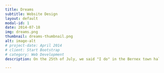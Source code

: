 ```yaml
---
title: Dreams
subtitle: Website Design
layout: default
modal-id: 1
date: 2014-07-18
img: dreams.png
thumbnail: dreams-thumbnail.png
alt: image-alt
# project-date: April 2014
# client: Start Bootstrap
# category: Web Development
description: On the 25th of July, we said "I do" in the Bernex town hall. In Switzerland, the civil ceremony usually takes place a couple of days before the wedding.

---
```

